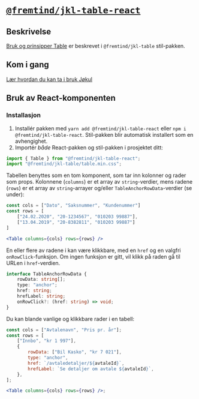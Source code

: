 # [`@fremtind/jkl-table-react`](https://fremtind.github.io/jokul/components/table/)

## Beskrivelse

[Bruk og prinsipper Table](https://fremtind.github.io/jokul/components/table/) er beskrevet i `@fremtind/jkl-table` stil-pakken.

## Kom i gang

[Lær hvordan du kan ta i bruk Jøkul](https://fremtind.github.io/jokul/developer/getting-started/)

## Bruk av React-komponenten

### Installasjon

1. Installér pakken med `yarn add @fremtind/jkl-table-react` eller `npm i @fremtind/jkl-table-react`. Stil-pakken blir automatisk installert som en avhengighet.
2. Importér _både_ React-pakken og stil-pakken i prosjektet ditt:

```js
import { Table } from "@fremtind/jkl-table-react";
import "@fremtind/jkl-table/table.min.css";
```

Tabellen benyttes som en tom komponent, som tar inn kolonner og rader som props. Kolonnene (`columns`) er et array av `string`-verdier, mens radene (`rows`) er et array av `string`-arrayer og/eller `TableAnchorRowData`-verdier (se under):

```jsx
const cols = ["Dato", "Saksnummer", "Kundenummer"]
const rows = [
    ["24.02.2020", "20-1234567", "010203 99887"],
    ["13.04.2019", "20-8382811", "010203 99887"]
]

<Table columns={cols} rows={rows} />
```

En eller flere av radene i kan være klikkbare, med en `href` og en valgfri `onRowClick`-funksjon. Om ingen funksjon er gitt, vil klikk på raden gå til URLen i `href`-verdien.

```ts
interface TableAnchorRowData {
    rowData: string[];
    type: "anchor";
    href: string;
    hrefLabel: string;
    onRowClick?: (href: string) => void;
}
```

Du kan blande vanlige og klikkbare rader i en tabell:

```jsx
const cols = ["Avtalenavn", "Pris pr. år"];
const rows = [
    ["Innbo", "kr 1 997"],
    {
        rowData: ["Bil Kasko", "kr 7 021"],
        type: "anchor",
        href: `/avtaledetaljer/${avtaleId}`,
        hrefLabel: `Se detaljer om avtale ${avtaleId}`,
    },
];

<Table columns={cols} rows={rows} />;
```
